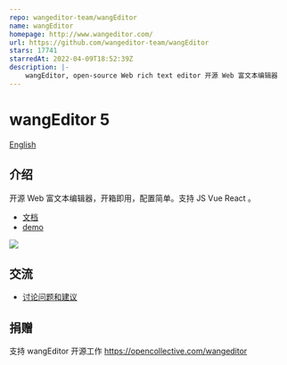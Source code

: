 ```yaml
---
repo: wangeditor-team/wangEditor
name: wangEditor
homepage: http://www.wangeditor.com/
url: https://github.com/wangeditor-team/wangEditor
stars: 17741
starredAt: 2022-04-09T18:52:39Z
description: |-
    wangEditor, open-source Web rich text editor 开源 Web 富文本编辑器
---
```


# wangEditor 5

[English](./README-en.md)

## 介绍

开源 Web 富文本编辑器，开箱即用，配置简单。支持 JS Vue React 。

- [文档](https://www.wangeditor.com/)
- [demo](https://www.wangeditor.com/demo/)

![](./docs/images/editor.png)

## 交流

- [讨论问题和建议](https://github.com/wangeditor-team/wangEditor/issues)

## 捐赠

支持 wangEditor 开源工作 https://opencollective.com/wangeditor

